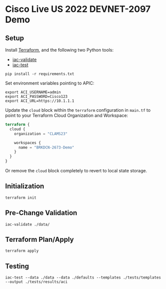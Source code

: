 # Cisco Live US 2022 DEVNET-2097 Demo

## Setup

Install [Terraform](https://www.terraform.io/downloads), and the following two Python tools:

- [iac-validate](https://github.com/netascode/iac-validate)
- [iac-test](https://github.com/netascode/iac-test)

```shell
pip install -r requirements.txt
```

Set environment variables pointing to APIC:

```shell
export ACI_USERNAME=admin
export ACI_PASSWORD=Cisco123
export ACI_URL=https://10.1.1.1
```

Update the `cloud` block within the `terraform` configuration in `main.tf` to point to your Terraform Cloud Organization and Workspace:

```terraform
terraform {
  cloud {
    organization = "CLAMS23"

    workspaces {
      name = "BRKDCN-2673-Demo"
    }
  }
}
```

Or remove the `cloud` block completely to revert to local state storage.

## Initialization

```shell
terraform init
```

## Pre-Change Validation

```shell
iac-validate ./data/
```

## Terraform Plan/Apply

```shell
terraform apply
```

## Testing

```shell
iac-test --data ./data --data ./defaults --templates ./tests/templates --output ./tests/results/aci
```
